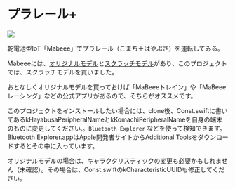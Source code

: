 # プラレール+

[![](http://img.youtube.com/vi/rKU_vScfGiY/0.jpg)](http://www.youtube.com/watch?v=rKU_vScfGiY "")

乾電池型IoT「Mabeee」でプラレール（こまち＋はやぶさ）を運転してみる。

Mabeeeには、[オリジナルモデル](https://amzn.to/2F7jnW3)と[スクラッチモデル](https://amzn.to/3kEE0Jq)があり、このプロジェクトでは、スクラッチモデルを買いました。

おとなしくオリジナルモデルを買っておけば「MaBeeeトレイン」や「MaBeeeレーシング」などの公式アプリがあるので、そちらがオススメです。

このプロジェクトをインストールしたい場合には、clone後、Const.swiftに書いてあるkHayabusaPeripheralNameとkKomachiPeripheralNameを自身の端末のものに変更してください.。‎`Bluetooth Explorer` などを使って検知できます。Bluetooth Explorer.appはApple開発者サイトからAdditional Toolsをダウンロードするとその中に入っています。

オリジナルモデルの場合は、キャラクタリスティックの変更も必要かもしれません（未確認）。その場合は、Const.swiftのkCharacteristicUUIDも修正してください。
